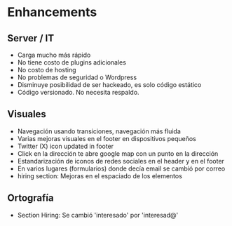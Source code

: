 # Enhancements

## Server / IT

- Carga mucho más rápido
- No tiene costo de plugins adicionales
- No costo de hosting
- No problemas de seguridad o Wordpress
- Disminuye posibilidad de ser hackeado, es solo código estático
- Código versionado. No necesita respaldo.

## Visuales

- Navegación usando transiciones, navegación más fluida
- Varias mejoras visuales en el footer en dispositivos pequeños
- Twitter (X) icon updated in footer
- Click en la dirección te abre google map con un punto en la dirección
- Estandarización de iconos de redes sociales en el header y en el footer
- En varios lugares (formularios) donde decía email se cambió por correo
- hiring section: Mejoras en el espaciado de los elementos

## Ortografía

- Section Hiring: Se cambió 'interesado' por 'interesad@'
